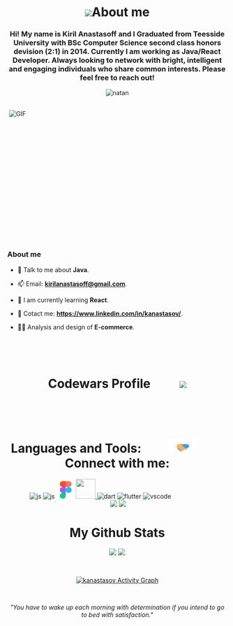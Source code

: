 

<h1 align="center"><img src="https://raw.githubusercontent.com/MartinHeinz/MartinHeinz/master/wave.gif" width="30px">About me</h1>


<h3 align="center">Hi! My name is Kiril Anastasoff and I Graduated from Teesside University with BSc Computer Science second class honors devision (2:1) in 2014. 
Currently I am working as Java/React Developer. Always looking to network with bright, intelligent and engaging individuals who share common interests. Please feel free to reach out! </h3>
<p align="center"> <img src="https://komarev.com/ghpvc/?username=kanastasov&label=Profile%20views&color=0e75b6&style=flat" alt="natan" /> </p>


<br/>
  <img align="right" alt="GIF" src="https://github.com/abhisheknaiidu/abhisheknaiidu/blob/master/code.gif?raw=true" width="500" height="320" />
  
   <h3> About me </h3>

- 💬 Talk to me about **Java**.

- 📫 Email: **kirilanastasoff@gmail.com**.

- 🔭 I am currently learning **React**.

- 🌳 Cotact me: **https://www.linkedin.com/in/kanastasov/**.

- 👨‍🎓 Analysis and design of **E-commerce**.

<br/>
<br/>
<br/>
<h1 align="center"> Codewars Profile &nbsp;&nbsp;&nbsp;&nbsp;&nbsp;&nbsp;&nbsp;&nbsp;  <a href = "https://www.codewars.com/users/kanastasov/"><img src="https://www.codewars.com/users/kanastasov/badges/large"/></a> </h1>

<br/>
<br/>
<br/>

<h1 align="center"> Languages and Tools:&nbsp;&nbsp;&nbsp;&nbsp;&nbsp;&nbsp;&nbsp;&nbsp; <img src="https://github.com/macagua/macagua/blob/master/assets/img/icons/handshake.gif" height="32px" alt="Connect with me" /> &nbsp;&nbsp;&nbsp;&nbsp;&nbsp;&nbsp;&nbsp;&nbsp; Connect with me: </h1>

<div>
  &nbsp;&nbsp;&nbsp;&nbsp;&nbsp;&nbsp;&nbsp;&nbsp;&nbsp;&nbsp;&nbsp;&nbsp;
  <img src="https://cdn.jsdelivr.net/gh/devicons/devicon/icons/java/java-original.svg" alt="js" width="40" height="40" />
 <img src="https://cdn.jsdelivr.net/gh/devicons/devicon/icons/javascript/javascript-original.svg" alt="js" width="40" height="40"/>
<img src="https://raw.githubusercontent.com/devicons/devicon/master/icons/figma/figma-original.svg" alt="javascript" width="40" height="40"/>
<a href="https://git-scm.com/" target="_blank"> <img src="https://img.icons8.com/color/48/000000/git.png" width="45" height="45"/> </a>
<img src="https://cdn.jsdelivr.net/gh/devicons/devicon/icons/dart/dart-original.svg" alt="dart" width="40" height="40"/>
<img src="https://cdn.jsdelivr.net/gh/devicons/devicon/icons/flutter/flutter-original.svg" alt="flutter" width="40" height="40"/>
<img src="https://cdn.jsdelivr.net/gh/devicons/devicon/icons/vscode/vscode-original.svg" alt="vscode" width="40" height="40"/> 
&nbsp;&nbsp;&nbsp;&nbsp;&nbsp;&nbsp;&nbsp;&nbsp;&nbsp;&nbsp;&nbsp;&nbsp;&nbsp;&nbsp;&nbsp;&nbsp;&nbsp;&nbsp;&nbsp;&nbsp;&nbsp;&nbsp;&nbsp;&nbsp;&nbsp;&nbsp;&nbsp;&nbsp;&nbsp;&nbsp;&nbsp;&nbsp;&nbsp;&nbsp;&nbsp;&nbsp;&nbsp;&nbsp;&nbsp;&nbsp;&nbsp;&nbsp;&nbsp;&nbsp;&nbsp;&nbsp;&nbsp;&nbsp;&nbsp;&nbsp;&nbsp;&nbsp;&nbsp;&nbsp;&nbsp;&nbsp;&nbsp;&nbsp;&nbsp;
<a href = "https://www.linkedin.com/in/kanastasov/"><img src="https://img.icons8.com/fluent/48/000000/linkedin.png"/></a>
<a href = "https://www.facebook.com/kiril.anastasoff.77/"><img src="https://img.icons8.com/fluent/48/000000/facebook.png"/></a>

<br/>

<h1 align="center"> My Github Stats </h1>
  
  <p align="center"><img height="180em" src="https://github-readme-stats.vercel.app/api?username=kanastasov&show_icons=true&theme=dark&include_all_commits=true&count_private=true"/>
  <img height="180em" src="https://github-readme-stats.vercel.app/api/top-langs/?username=kanastasov&layout=compact&langs_count=7&theme=dark"/>
  </p>
  <br/>
  
  <p align="center">
<a href="https://github.com/kanastasov/github-readme-activity-graph"><img alt="kanastasov Activity Graph" src="https://activity-graph.herokuapp.com/graph?username=kanastasov&bg_color=0D1117&color=5BCDEC&line=5BCDEC&point=FFFFFF&hide_border=true" /></a>
</p>
  <br/>
 
 
 
 <p align="center" dir="auto"> <i>"You have to wake up each morning with determination if you intend to go to bed with satisfaction."</i> </p>



